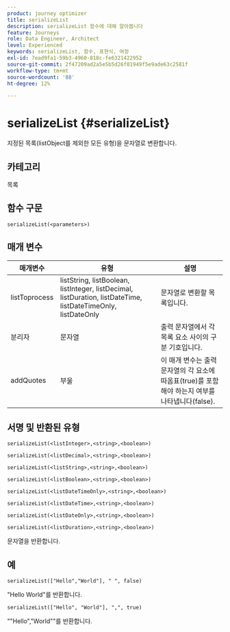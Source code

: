 ```yaml
---
product: journey optimizer
title: serializeList
description: serializeList 함수에 대해 알아봅니다
feature: Journeys
role: Data Engineer, Architect
level: Experienced
keywords: serializeList, 함수, 표현식, 여정
exl-id: 7ead9fa1-59b3-4960-818c-fe6321422952
source-git-commit: 2f47209ad2a5e5b5d26f01949f5e9ade63c2581f
workflow-type: tm+mt
source-wordcount: '88'
ht-degree: 12%

---
```


# serializeList {#serializeList}

지정된 목록(listObject를 제외한 모든 유형)을 문자열로 변환합니다.

## 카테고리

목록

## 함수 구문

`serializeList(<parameters>)`

## 매개 변수

| 매개변수 | 유형 | 설명 |
|-----------|------------------|------------------|
| listToprocess | listString, listBoolean, listInteger, listDecimal, listDuration, listDateTime, listDateTimeOnly, listDateOnly | 문자열로 변환할 목록입니다. |
| 분리자 | 문자열 | 출력 문자열에서 각 목록 요소 사이의 구분 기호입니다. |
| addQuotes | 부울 | 이 매개 변수는 출력 문자열의 각 요소에 따옴표(true)를 포함해야 하는지 여부를 나타냅니다(false). |

## 서명 및 반환된 유형

`serializeList(<listInteger>,<string>,<boolean>)`

`serializeList(<listDecimal>,<string>,<boolean>)`

`serializeList(<listString>,<string>,<boolean>)`

`serializeList(<listBoolean>,<string>,<boolean>)`

`serializeList(<listDateTimeOnly>,<string>,<boolean>)`

`serializeList(<listDateTime>,<string>,<boolean>)`

`serializeList(<listDateOnly>,<string>,<boolean>)`

`serializeList(<listDuration>,<string>,<boolean>)`

문자열을 반환합니다.

## 예

`serializeList(["Hello","World"], " ", false)`

&quot;Hello World&quot;를 반환합니다.

`serializeList(["Hello", "World"], ",", true)`

&quot;&quot;Hello&quot;,&quot;World&quot;&quot;를 반환합니다.
